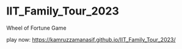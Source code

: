 # IIT_Family_Tour_2023
Wheel of Fortune Game 

play now: https://kamruzzamanasif.github.io/IIT_Family_Tour_2023/ 

